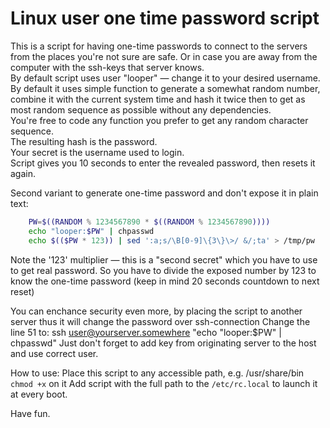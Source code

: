 # Linux user one time password script

This is a script for having one-time passwords to connect to the servers from the places you're not sure are safe. Or in case you are away from the computer with the ssh-keys that server knows.  
By default script uses user "looper" — change it to your desired username.  
By default it uses simple function to generate a somewhat random number, combine it with the current system time and hash it twice then to get as most random sequence as possible without any dependencies.  
You're free to code any function you prefer to get any random character sequence.  
The resulting hash is the password.  
Your secret is the username used to login.  
Script gives you 10 seconds to enter the revealed password, then resets it again.  

Second variant to generate one-time password and don't expose it in plain text:
```bash
	PW=$((RANDOM % 1234567890 * $((RANDOM % 1234567890))))
	echo "looper:$PW" | chpasswd
	echo $(($PW * 123)) | sed ':a;s/\B[0-9]\{3\}\>/ &/;ta' > /tmp/pw
```

Note the '123' multiplier — this is a "second secret" which you have to use to get real password.
So you have to divide the exposed number by 123 to know the one-time password (keep in mind 20 seconds countdown to next reset)

You can enchance security even more, by placing the script to another server thus it will change the password over ssh-connection
Change the line 51 to:
ssh user@yourserver.somewhere "echo \"looper:$PW\" | chpasswd"
Just don't forget to add key from originating server to the host and use correct user.

How to use:
Place this script to any accessible path, e.g. /usr/share/bin
`chmod +x` on it
Add script with the full path to the `/etc/rc.local` to launch it at every boot.

Have fun.
